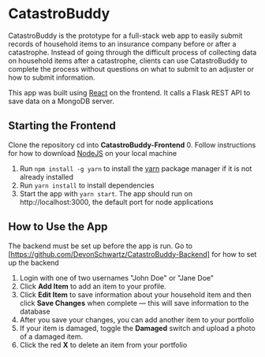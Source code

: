 # CatastroBuddy

CatastroBuddy is the prototype for a full-stack web app to easily submit records of household items to an insurance company before or after a catastrophe. Instead 
of going through the difficult process of collecting data on household items after a catastrophe, clients can use CatastroBuddy to complete the 
process without questions on what to submit to an adjuster or how to submit information. 

This app was built using [React](https://react.dev/) on the frontend. It calls a Flask REST API to save data on a MongoDB server.

## Starting the Frontend
Clone the repository cd into **CatastroBuddy-Frontend**
0. Follow instructions for how to download [NodeJS](https://nodejs.org/en/download/package-manager) on your local machine
1. Run `npm install -g yarn` to install the [yarn](https://yarnpkg.com/) package manager if it is not already installed
2. Run `yarn install` to install dependencies
3. Start the app with `yarn start`. The app should run on http://localhost:3000, the default port for node applications

## How to Use the App
The backend must be set up before the app is run. Go to [https://github.com/DevonSchwartz/CatastroBuddy-Backend] for how to set up the backend
1. Login with one of two usernames "John Doe" or "Jane Doe"
2. Click **Add Item** to add an item to your profile. 
3. Click **Edit Item** to save information about your household item and then click **Save Changes** when complete — this will save information to the database
4. After you save your changes, you can add another item to your portfolio
5. If your item is damaged, toggle the **Damaged** switch and upload a photo of a damaged item.
6. Click the red **X** to delete an item from your portfolio

